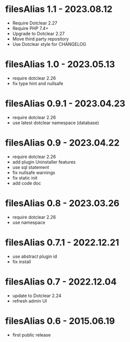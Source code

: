 filesAlias 1.1 - 2023.08.12
===========================================================
* Require Dotclear 2.27
* Require PHP 7.4+
* Upgrade to Dotclear 2.27
* Move third party repository
* Use Dotclear style for CHANGELOG

filesAlias 1.0 - 2023.05.13
===========================================================
* require dotclear 2.26
* fix type hint and nullsafe

filesAlias 0.9.1 - 2023.04.23
===========================================================
* require dotclear 2.26
* use latest dotclear namespace (database)

filesAlias 0.9 - 2023.04.22
===========================================================
* require dotclear 2.26
* add plugin Uninstaller features
* use sql statement
* fix nullsafe warnings
* fix static init
* add code doc

filesAlias 0.8 - 2023.03.26
===========================================================
* require dotclear 2.26
* use namespace

filesAlias 0.7.1 - 2022.12.21
===========================================================
* use abstract plugin id
* fix install

filesAlias 0.7 - 2022.12.04
===========================================================
* update to Dotclear 2.24
* refresh admin UI

filesAlias 0.6 - 2015.06.19
===========================================================
* first public release